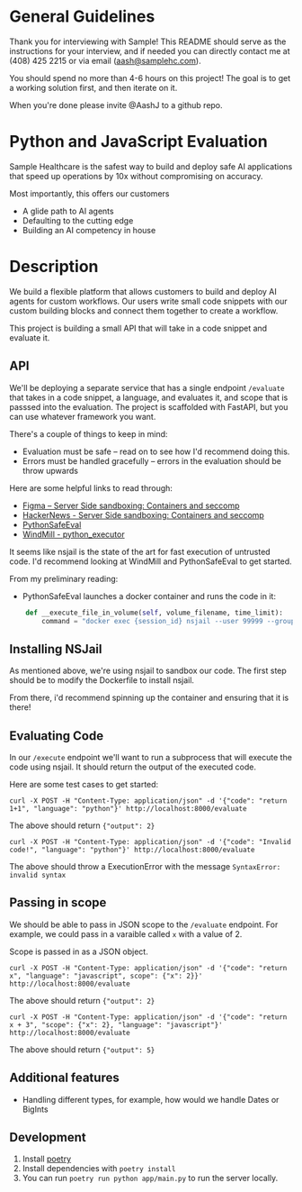 # General Guidelines
Thank you for interviewing with Sample! This README should serve as the instructions for your interview, and if needed you can directly contact me at (408) 425 2215 or via email (aash@samplehc.com).

You should spend no more than 4-6 hours on this project! The goal is to get a working solution first, and then iterate on it. 

When you're done please invite @AashJ to a github repo.

# Python and JavaScript Evaluation

Sample Healthcare is the safest way to build and deploy safe AI applications that speed up operations by 10x without compromising on accuracy.

Most importantly, this offers our customers
- A glide path to AI agents
- Defaulting to the cutting edge
- Building an AI competency in house 


# Description

We build a flexible platform that allows customers to build and deploy AI agents for custom workflows. Our users write small code snippets with our custom building blocks and connect them together to create a workflow.

This project is building a small API that will take in a code snippet and evaluate it.

## API

We'll be deploying a separate service that has a single endpoint `/evaluate` that takes in a code snippet, a language, and evaluates it, and scope that is passsed into the evaluation. The project is scaffolded with FastAPI, but you can use whatever framework you want.

There's a couple of things to keep in mind:
- Evaluation must be safe – read on to see how I'd recommend doing this.
- Errors must be handled gracefully – errors in the evaluation should be throw upwards

Here are some helpful links to read through:

- [Figma – Server Side sandboxing: Containers and seccomp](https://www.figma.com/blog/server-side-sandboxing-containers-and-seccomp/#j1WRe)
- [HackerNews - Server Side sandboxing: Containers and seccomp](https://news.ycombinator.com/item?id=38000824)
- [PythonSafeEval](https://github.com/s3131212/PythonSafeEval)
- [WindMill - python_executor](https://github.com/windmill-labs/windmill/blob/main/backend/windmill-worker/src/python_executor.rs)

It seems like nsjail is the state of the art for fast execution of untrusted code. I'd recommend looking at WindMill and PythonSafeEval to get started. 

From my preliminary reading:
- PythonSafeEval launches a docker container and runs the code in it:
```python
    def __execute_file_in_volume(self, volume_filename, time_limit):
        command = "docker exec {session_id} nsjail --user 99999 --group 99999 --disable_proc --chroot / --really_quiet --time_limit {time_limit} /usr/bin/python3 /volume/{volume_filename}".format(session_id=self.__session_id, time_limit=time_limit, volume_filename=volume_filename)
```


## Installing NSJail

As mentioned above, we're using nsjail to sandbox our code. The first step should be to modify the Dockerfile to install nsjail.

From there, i'd recommend spinning up the container and ensuring that it is there!

## Evaluating Code

In our `/execute` endpoint we'll want to run a subprocess that will execute the code using nsjail. It should return the output of the executed code.


Here are some test cases to get started:


```
curl -X POST -H "Content-Type: application/json" -d '{"code": "return 1+1", "language": "python"}' http://localhost:8000/evaluate
```

The above should return `{"output": 2}`


```
curl -X POST -H "Content-Type: application/json" -d '{"code": "Invalid code!", "language": "python"}' http://localhost:8000/evaluate
```

The above should throw a ExecutionError with the message `SyntaxError: invalid syntax`

## Passing in scope

We should be able to pass in JSON scope to the `/evaluate` endpoint. For example, we could pass in a varaible called `x` with a value of 2.

Scope is passed in as a JSON object.

```
curl -X POST -H "Content-Type: application/json" -d '{"code": "return x", "language": "javascript", scope": {"x": 2}}' http://localhost:8000/evaluate
```

The above should return `{"output": 2}`

```
curl -X POST -H "Content-Type: application/json" -d '{"code": "return x + 3", "scope": {"x": 2}, "language": "javascript"}' http://localhost:8000/evaluate
```

The above should return `{"output": 5}`

## Additional features
- Handling different types, for example, how would we handle Dates or BigInts

## Development
1. Install [poetry](https://python-poetry.org/docs/)
2. Install dependencies with `poetry install`
3. You can run `poetry run python app/main.py` to run the server locally.

